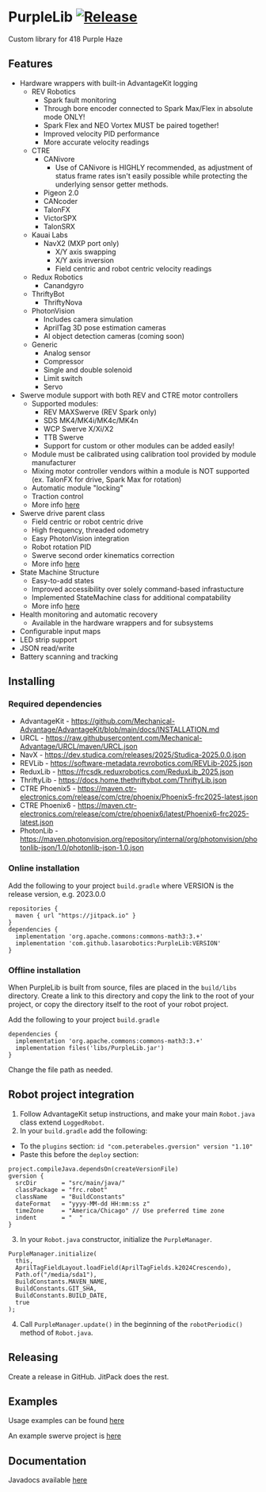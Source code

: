 
# PurpleLib [![Release](https://jitpack.io/v/lasarobotics/PurpleLib.svg)](https://jitpack.io/#lasarobotics/PurpleLib)


Custom library for 418 Purple Haze


## Features
* Hardware wrappers with built-in AdvantageKit logging
  * REV Robotics
    * Spark fault monitoring
    * Through bore encoder connected to Spark Max/Flex in absolute mode ONLY!
    * Spark Flex and NEO Vortex MUST be paired together!
    * Improved velocity PID performance
    * More accurate velocity readings
  * CTRE
    * CANivore
      * Use of CANivore is HIGHLY recommended, as adjustment of status frame rates isn't easily possible while protecting the underlying sensor getter methods.
    * Pigeon 2.0
    * CANcoder
    * TalonFX
    * VictorSPX
    * TalonSRX
  * Kauai Labs
    * NavX2 (MXP port only)
      * X/Y axis swapping
      * X/Y axis inversion
      * Field centric and robot centric velocity readings
  * Redux Robotics
    * Canandgyro
  * ThriftyBot
    * ThriftyNova
  * PhotonVision
    * Includes camera simulation
    * AprilTag 3D pose estimation cameras
    * AI object detection cameras (coming soon)
  * Generic
    * Analog sensor
    * Compressor
    * Single and double solenoid
    * Limit switch
    * Servo
* Swerve module support with both REV and CTRE motor controllers
  * Supported modules:
    * REV MAXSwerve (REV Spark only)
    * SDS MK4/MK4i/MK4c/MK4n
    * WCP Swerve X/Xi/X2
    * TTB Swerve
    * Support for custom or other modules can be added easily!
  * Module must be calibrated using calibration tool provided by module manufacturer
  * Mixing motor controller vendors within a module is NOT supported (ex. TalonFX for drive, Spark Max for rotation)
  * Automatic module "locking"
  * Traction control
  * More info [here](src/main/java/org/lasarobotics/drive/swerve/README.md)
* Swerve drive parent class
  * Field centric or robot centric drive
  * High frequency, threaded odometry
  * Easy PhotonVision integration
  * Robot rotation PID
  * Swerve second order kinematics correction
  * More info [here](src/main/java/org/lasarobotics/drive/swerve/README.md)
* State Machine Structure
  * Easy-to-add states
  * Improved accessibility over solely command-based infrastucture
  * Implemented StateMachine class for additional compatability
  * More info [here](src/main/java/org/lasarobotics/fsm/README.md)
* Health monitoring and automatic recovery
  * Available in the hardware wrappers and for subsystems
* Configurable input maps
* LED strip support
* JSON read/write
* Battery scanning and tracking


## Installing

### Required dependencies
* AdvantageKit - https://github.com/Mechanical-Advantage/AdvantageKit/blob/main/docs/INSTALLATION.md
* URCL - https://raw.githubusercontent.com/Mechanical-Advantage/URCL/maven/URCL.json
* NavX - https://dev.studica.com/releases/2025/Studica-2025.0.0.json
* REVLib - https://software-metadata.revrobotics.com/REVLib-2025.json
* ReduxLib - https://frcsdk.reduxrobotics.com/ReduxLib_2025.json
* ThriftyLib - https://docs.home.thethriftybot.com/ThriftyLib.json
* CTRE Phoenix5 - https://maven.ctr-electronics.com/release/com/ctre/phoenix/Phoenix5-frc2025-latest.json
* CTRE Phoenix6 - https://maven.ctr-electronics.com/release/com/ctre/phoenix6/latest/Phoenix6-frc2025-latest.json
* PhotonLib - https://maven.photonvision.org/repository/internal/org/photonvision/photonlib-json/1.0/photonlib-json-1.0.json

### Online installation
Add the following to your project `build.gradle` where VERSION is the release version, e.g. 2023.0.0
```
repositories {
  maven { url "https://jitpack.io" }
}
dependencies {
  implementation 'org.apache.commons:commons-math3:3.+'
  implementation 'com.github.lasarobotics:PurpleLib:VERSION'
}
```

### Offline installation
When PurpleLib is built from source, files are placed in the `build/libs` directory.
Create a link to this directory and copy the link to the root of your project,
or copy the directory itself to the root of your robot project.

Add the following to your project `build.gradle`
```
dependencies {
  implementation 'org.apache.commons:commons-math3:3.+'
  implementation files('libs/PurpleLib.jar')
}
```
Change the file path as needed.

## Robot project integration

1. Follow AdvantageKit setup instructions, and make your main `Robot.java` class extend `LoggedRobot`.
2. In your `build.gradle` add the following:
  * To the `plugins` section: `id "com.peterabeles.gversion" version "1.10"`
  * Paste this before the `deploy` section:
  ```
  project.compileJava.dependsOn(createVersionFile)
  gversion {
    srcDir       = "src/main/java/"
    classPackage = "frc.robot"
    className    = "BuildConstants"
    dateFormat   = "yyyy-MM-dd HH:mm:ss z"
    timeZone     = "America/Chicago" // Use preferred time zone
    indent       = "  "
  }
  ```

3. In your `Robot.java` constructor, initialize the `PurpleManager`.
```
PurpleManager.initialize(
  this,
  AprilTagFieldLayout.loadField(AprilTagFields.k2024Crescendo),
  Path.of("/media/sda1"),
  BuildConstants.MAVEN_NAME,
  BuildConstants.GIT_SHA,
  BuildConstants.BUILD_DATE,
  true
);
```
4. Call `PurpleManager.update()` in the beginning of the `robotPeriodic()` method of `Robot.java`.

## Releasing
Create a release in GitHub. JitPack does the rest.

## Examples
Usage examples can be found [here](https://github.com/lasarobotics/PurpleLibExamples)

An example swerve project is [here](https://github.com/lasarobotics/PurpleSwerve)

## Documentation
Javadocs available [here](https://jitpack.io/com/github/lasarobotics/PurpleLib/master-SNAPSHOT/javadoc/)
